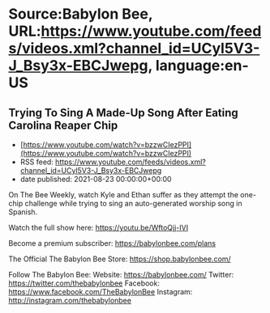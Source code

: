 # Source:Babylon Bee, URL:https://www.youtube.com/feeds/videos.xml?channel_id=UCyl5V3-J_Bsy3x-EBCJwepg, language:en-US

## Trying To Sing A Made-Up Song After Eating Carolina Reaper Chip
 - [https://www.youtube.com/watch?v=bzzwCIezPPI](https://www.youtube.com/watch?v=bzzwCIezPPI)
 - RSS feed: https://www.youtube.com/feeds/videos.xml?channel_id=UCyl5V3-J_Bsy3x-EBCJwepg
 - date published: 2021-08-23 00:00:00+00:00

On The Bee Weekly, watch Kyle and Ethan suffer as they attempt the one-chip challenge while trying to sing an auto-generated worship song in Spanish.

Watch the full show here: https://youtu.be/WftoQjj-IVI

Become a premium subscriber:  https://babylonbee.com/plans

The Official The Babylon Bee Store:  https://shop.babylonbee.com/

Follow The Babylon Bee:
Website: https://babylonbee.com/
Twitter: https://twitter.com/thebabylonbee
Facebook: https://www.facebook.com/TheBabylonBee
Instagram: http://instagram.com/thebabylonbee

